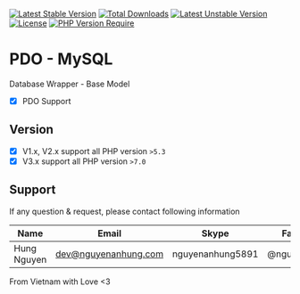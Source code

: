 [![Latest Stable Version](http://poser.pugx.org/nguyenanhung/pdo/v)](https://packagist.org/packages/nguyenanhung/pdo) [![Total Downloads](http://poser.pugx.org/nguyenanhung/pdo/downloads)](https://packagist.org/packages/nguyenanhung/pdo) [![Latest Unstable Version](http://poser.pugx.org/nguyenanhung/pdo/v/unstable)](https://packagist.org/packages/nguyenanhung/pdo) [![License](http://poser.pugx.org/nguyenanhung/pdo/license)](https://packagist.org/packages/nguyenanhung/pdo) [![PHP Version Require](http://poser.pugx.org/nguyenanhung/pdo/require/php)](https://packagist.org/packages/nguyenanhung/pdo)

# PDO - MySQL

Database Wrapper - Base Model

- [x] PDO Support

## Version

- [x] V1.x, V2.x support all PHP version `>5.3`
- [x] V3.x support all PHP version `>7.0`

## Support

If any question & request, please contact following information

| Name        | Email                | Skype            | Facebook      |
|-------------|----------------------|------------------|---------------|
| Hung Nguyen | dev@nguyenanhung.com | nguyenanhung5891 | @nguyenanhung |

From Vietnam with Love <3

